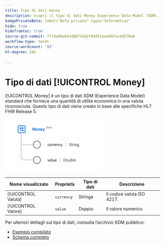 ```yaml
---
title: Tipo di dati money
description: Scopri il tipo di dati Money Experience Data Model (XDM).
badgePrivateBeta: label="Beta privata" type="Informative"
hide: true
hidefromtoc: true
source-git-commit: 7f7de89a843d867d18ef84051eee69face0570a0
workflow-type: tm+mt
source-wordcount: '93'
ht-degree: 18%

---
```


# Tipo di dati [!UICONTROL Money]

[!UICONTROL Money] è un tipo di dati XDM (Experience Data Model) standard che fornisce una quantità di utilità economica in una valuta riconosciuta. Questo tipo di dati viene creato in base alle specifiche HL7 FHIR Release 5.

![Struttura del tipo di dati Money](../../images/data-types/healthcare/money.png)

| Nome visualizzato | Proprietà | Tipo di dati | Descrizione |
| --- | --- | --- | --- |
| [!UICONTROL Valuta] | `currency` | Stringa | Il codice valuta ISO 4217. |
| [!UICONTROL Valore] | `value` | Doppio | Il valore numerico. |

Per ulteriori dettagli sul tipo di dati, consulta l’archivio XDM pubblico:

* [Esempio compilato](https://github.com/adobe/xdm/blob/master/extensions/industry/healthcare/fhir/datatypes/money.example.1.json)
* [Schema completo](https://github.com/adobe/xdm/blob/master/extensions/industry/healthcare/fhir/datatypes/money.schema.json)
